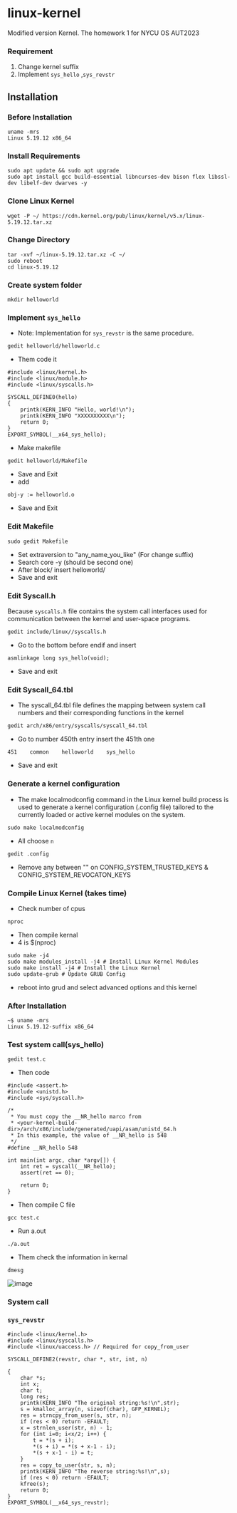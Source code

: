 # linux-kernel
Modified version Kernel. The homework 1 for NYCU OS AUT2023

### Requirement
1. Change kernel suffix
2. Implement ```sys_hello``` ,```sys_revstr```

## Installation
### Before Installation
```
uname -mrs
Linux 5.19.12 x86_64
```

### Install Requirements
```
sudo apt update && sudo apt upgrade
sudo apt install gcc build-essential libncurses-dev bison flex libssl-dev libelf-dev dwarves -y 
```

### Clone Linux Kernel
```
wget -P ~/ https://cdn.kernel.org/pub/linux/kernel/v5.x/linux-5.19.12.tar.xz
```

### Change Directory
```
tar -xvf ~/linux-5.19.12.tar.xz -C ~/
sudo reboot
cd linux-5.19.12
```

### Create system folder 
```
mkdir helloworld
```

### Implement ```sys_hello```
- Note: Implementation for ```sys_revstr``` is the same procedure.
```
gedit helloworld/helloworld.c
```
- Them code it
```
#include <linux/kernel.h>
#include <linux/module.h>
#include <linux/syscalls.h>

SYSCALL_DEFINE0(hello)
{
    printk(KERN_INFO "Hello, world!\n");
    printk(KERN_INFO "XXXXXXXXXX\n");
    return 0;
}
EXPORT_SYMBOL(__x64_sys_hello);
```
- Make makefile
```
gedit helloworld/Makefile
```
- Save and Exit
- add
```
obj-y := helloworld.o
```
- Save and Exit

### Edit Makefile
```
sudo gedit Makefile
```
- Set extraversion to "any_name_you_like" (For change suffix)
- Search core -y (should be second one)
- After block/ insert helloworld/
- Save and exit

### Edit Syscall.h
Because ```syscalls.h``` file contains the system call interfaces used for communication between the kernel and user-space programs.
```
gedit include/linux//syscalls.h
```
- Go to the bottom before endif and insert
```
asmlinkage long sys_hello(void);
```
- Save and exit

### Edit Syscall_64.tbl
- The syscall_64.tbl file defines the mapping between system call numbers and their corresponding functions in the kernel
```
gedit arch/x86/entry/syscalls/syscall_64.tbl
```
- Go to number 450th entry insert the 451th one
```
451    common    helloworld    sys_hello
```
- Save and exit

### Generate a kernel configuration
- The make localmodconfig command in the Linux kernel build process is used to generate a kernel configuration (.config file) tailored to the currently loaded or active kernel modules on the system.
```
sudo make localmodconfig
```
- All choose ```n```
```
gedit .config
```
- Remove any between "" on CONFIG_SYSTEM_TRUSTED_KEYS & CONFIG_SYSTEM_REVOCATON_KEYS

### Compile Linux Kernel (takes time)

- Check number of cpus
```
nproc
```
- Then compile kernal
- 4 is $(nproc)
```
sudo make -j4
sudo make modules_install -j4 # Install Linux Kernel Modules
sudo make install -j4 # Install the Linux Kernel
sudo update-grub # Update GRUB Config
```
- reboot into grud and select advanced options and this kernel

### After Installation
```
~$ uname -mrs
Linux 5.19.12-suffix x86_64
```
### Test system call(sys_hello)
```
gedit test.c
```
- Then code
```
#include <assert.h>
#include <unistd.h>
#include <sys/syscall.h>

/*
 * You must copy the __NR_hello marco from
 * <your-kernel-build-dir>/arch/x86/include/generated/uapi/asam/unistd_64.h
 * In this example, the value of __NR_hello is 548
 */
#define __NR_hello 548

int main(int argc, char *argv[]) {
    int ret = syscall(__NR_hello);
    assert(ret == 0);

    return 0;
}
```
- Then compile C file
```
gcc test.c
```
- Run a.out
```
./a.out
```
- Them check the information in kernal
```
dmesg
```
![image](https://github.com/CodeStone1125/CustomKernal/assets/72511296/f203b22a-e055-4ed8-81c7-00a41dc61204)

### System call
### ```sys_revstr```
```
#include <linux/kernel.h>
#include <linux/syscalls.h>
#include <linux/uaccess.h> // Required for copy_from_user

SYSCALL_DEFINE2(revstr, char *, str, int, n)

{
    char *s;
    int x;
    char t;
    long res;
    printk(KERN_INFO "The original string:%s!\n",str);
    s = kmalloc_array(n, sizeof(char), GFP_KERNEL);
    res = strncpy_from_user(s, str, n);
    if (res < 0) return -EFAULT;
    x = strnlen_user(str, n) - 1;
    for (int i=0; i<x/2; i++) {
        t = *(s + i);
        *(s + i) = *(s + x-1 - i);
        *(s + x-1 - i) = t;
    }
    res = copy_to_user(str, s, n);
    printk(KERN_INFO "The reverse string:%s!\n",s);
    if (res < 0) return -EFAULT;
    kfree(s);
    return 0;
}
EXPORT_SYMBOL(__x64_sys_revstr);
```
